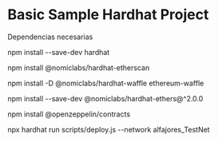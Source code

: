 # Basic Sample Hardhat Project

Dependencias necesarias

npm install --save-dev hardhat

npm install @nomiclabs/hardhat-etherscan

npm install -D @nomiclabs/hardhat-waffle ethereum-waffle

npm install --save-dev @nomiclabs/hardhat-ethers@^2.0.0

npm install @openzeppelin/contracts

npx hardhat run scripts/deploy.js --network alfajores_TestNet
